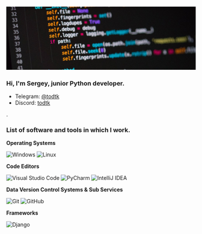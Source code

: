 ![banner](https://raw.githubusercontent.com/todtk/todtk/main/banner.jpg)

### Hi, I'm Sergey, junior Python developer.
- Telegram: [@todtk](https://t.me/todtk)
- Discord: [todtk](http://discordapp.com/users/173463742388895744)

.

### List of software and tools in which I work.

<b>Operating Systems</b>

![Windows](https://img.shields.io/badge/-Windows-0078d4?logo=Windows&style=for-the-badge&logoColor=white)
![Linux](https://img.shields.io/badge/-Linux-FCC624?logo=Linux&style=for-the-badge&logoColor=black)

<b>Code Editors</b>

![Visual Studio Code](https://img.shields.io/badge/-Visual%20Studio%20Code-0078d4?logo=VisualStudioCode&style=for-the-badge&logoColor=white)
![PyCharm](https://img.shields.io/badge/-PyCharm-e2df44?logo=PyCharm&style=for-the-badge&logoColor=black)
![IntelliJ IDEA](https://img.shields.io/badge/-intellij_idea-3f86f6?logo=intellij_idea&style=for-the-badge&logoColor=white)

<b>Data Version Control Systems & Sub Services</b>

![Git](https://img.shields.io/badge/-Git-F05032?logo=Git&style=for-the-badge&logoColor=white)
![GitHub](https://img.shields.io/badge/-Github-181717?logo=Github&style=for-the-badge&logoColor=white)

<b>Frameworks</b>

![Django](https://img.shields.io/badge/-Django-092E20?logo=Django&style=for-the-badge&logoColor=white)

